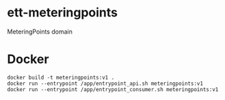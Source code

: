 # ett-meteringpoints
MeteringPoints domain

# Docker

    docker build -t meteringpoints:v1 .
    docker run --entrypoint /app/entrypoint_api.sh meteringpoints:v1
    docker run --entrypoint /app/entrypoint_consumer.sh meteringpoints:v1
